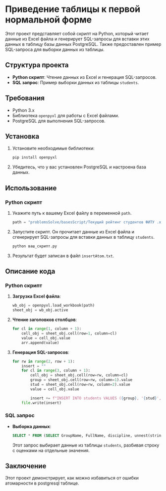 # Приведение таблицы к первой нормальной форме

Этот проект представляет собой скрипт на Python, который читает данные из Excel файла и генерирует SQL-запросы для вставки этих данных в таблицу базы данных PostgreSQL. Также предоставлен пример SQL-запроса для выборки данных из таблицы.

## Структура проекта

- **Python скрипт**: Чтение данных из Excel и генерация SQL-запросов.
- **SQL запрос**: Пример выборки данных из таблицы `students`.

## Требования

- Python 3.x
- Библиотека `openpyxl` для работы с Excel файлами.
- PostgreSQL для выполнения SQL-запросов.

## Установка

1. Установите необходимые библиотеки:

   ```bash
   pip install openpyxl
   ```

2. Убедитесь, что у вас установлен PostgreSQL и настроена база данных.

## Использование

### Python скрипт

1. Укажите путь к вашему Excel файлу в переменной `path`.

   ```python
   path = "problemsSolve/basesScript/Текущий рейтинг студентов ФИТУ .xlsx"
   ```

2. Запустите скрипт. Он прочитает данные из Excel файла и сгенерирует SQL-запросы для вставки данных в таблицу `students`.

   ```bash
   python ваш_скрипт.py
   ```

3. Результат будет записан в файл `insertAtom.txt`.

## Описание кода

### Python скрипт

1. **Загрузка Excel файла**:

   ```python
   wb_obj = openpyxl.load_workbook(path)
   sheet_obj = wb_obj.active
   ```

2. **Чтение заголовков столбцов**:

   ```python
   for cl in range(1, column + 1):
       cell_obj = sheet_obj.cell(row=1, column=cl)
       value = cell_obj.value
       arr.append(value)
   ```

3. **Генерация SQL-запросов**:

   ```python
   for rw in range(2, row + 1):
       insert = ""
       for cl in range(3, column + 1):
           cell_obj = sheet_obj.cell(row=rw, column=cl)
           group = sheet_obj.cell(row=rw, column=1).value
           stud = sheet_obj.cell(row=rw, column=2).value
           value = cell_obj.value

           insert += f"INSERT INTO students VALUES ({group}, '{stud}', '{arr[cl-1]}', '{value}');\n"
       file.write(insert)
   ```

### SQL запрос

- **Выборка данных**:

  ```sql
  SELECT * FROM (SELECT GroupName, FullName, discipline, unnest(string_to_array(mark, ' '))::TEXT AS marks FROM students) WHERE marks != '';
  ```

  Этот запрос выбирает данные из таблицы `students`, разбивая строку с оценками на отдельные значения.

## Заключение

Этот проект демонстрирует, как можно избавиться от ошибки атомарности в postgresql таблице.
